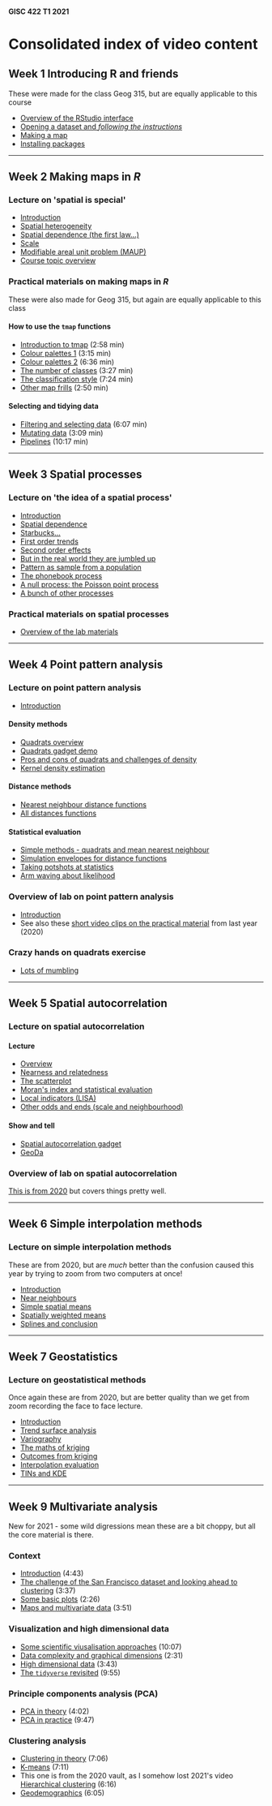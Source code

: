 #### GISC 422 T1 2021

# Consolidated index of video content
## Week 1 Introducing R and friends
These were made for the class Geog 315, but are equally applicable to this course
+ [Overview of the RStudio interface](http://southosullivan.com/geog315/video/week-02-lab/geog315-week02-01-r-intro-overview-of-interface.mp4)
+ [Opening a dataset and *following the instructions*](http://southosullivan.com/geog315/video/week-02-lab/geog315-week02-02-r-intro-read-the-instructions.mp4)
+ [Making a map](http://southosullivan.com/geog315/video/week-02-lab/geog315-week02-03-r-intro-make-a-map.mp4)
+ [Installing packages](http://southosullivan.com/geog315/video/week-02-lab/geog315-week02-04-r-intro-installing-packages.mp4)

***
## Week 2 Making maps in *R*
### Lecture on 'spatial is special'
+ [Introduction](https://southosullivan.com/gisc422/videos/spatial-is-special/gisc422-spatial-is-special-01-intro.mp4)
+ [Spatial heterogeneity](https://southosullivan.com/gisc422/videos/spatial-is-special/gisc422-spatial-is-special-02-heterogeneity.mp4)
+ [Spatial dependence (the first law...)](https://southosullivan.com/gisc422/videos/spatial-is-special/gisc422-spatial-is-special-03-spatial-dependence.mp4)
+ [Scale](https://southosullivan.com/gisc422/videos/spatial-is-special/gisc422-spatial-is-special-04-scale.mp4)
+ [Modifiable areal unit problem (MAUP)](https://southosullivan.com/gisc422/videos/spatial-is-special/gisc422-spatial-is-special-05-MAUP.mp4)
+ [Course topic overview](https://southosullivan.com/gisc422/videos/spatial-is-special/gisc422-spatial-is-special-06-course-preview.mp4)

### Practical materials on making maps in *R*
These were also made for Geog 315, but again are equally applicable to this class

#### How to use the `tmap` functions
+ [Introduction to tmap](http://southosullivan.com/geog315/video/week-03-lab/geog315-week03-05-making-maps-tmap-intro.mp4) (2:58 min)
+ [Colour palettes 1](http://southosullivan.com/geog315/video/week-03-lab/geog315-week03-06-making-maps-tmap-palettes-1.mp4) (3:15 min)
+ [Colour palettes 2](http://southosullivan.com/geog315/video/week-03-lab/geog315-week03-07-making-maps-tmap-palettes-2.mp4) (6:36 min)
+ [The number of classes](http://southosullivan.com/geog315/video/week-03-lab/geog315-week03-08-making-maps-tmap-number-of-classes.mp4) (3:27 min)
+ [The classification style](http://southosullivan.com/geog315/video/week-03-lab/geog315-week03-09-making-maps-tmap-classification-styles.mp4) (7:24 min)
+ [Other map frills](http://southosullivan.com/geog315/video/week-03-lab/geog315-week03-10-making-maps-tmap-frills.mp4) (2:50 min)  

#### Selecting and tidying data
+ [Filtering and selecting data](http://southosullivan.com/geog315/video/week-03-lab/geog315-week03-02-making-maps-filter-and-select.mp4) (6:07 min)
+ [Mutating data](http://southosullivan.com/geog315/video/week-03-lab/geog315-week03-03-making-maps-mutate.mp4) (3:09 min)
+ [Pipelines](http://southosullivan.com/geog315/video/week-03-lab/geog315-week03-04-making-maps-tidy-pipelines.mp4) (10:17 min)

***
## Week 3 Spatial processes
### Lecture on 'the idea of a spatial process'
+ [Introduction](https://southosullivan.com/gisc422/videos/spatial-processes/GISC-422-03-2021-01.m4v)
+ [Spatial dependence](https://southosullivan.com/gisc422/videos/spatial-processes/GISC-422-03-2021-02.m4v)
+ [Starbucks...](https://southosullivan.com/gisc422/videos/spatial-processes/GISC-422-03-2021-03.m4v)
+ [First order trends](https://southosullivan.com/gisc422/videos/spatial-processes/GISC-422-03-2021-04.m4v)
+ [Second order effects](https://southosullivan.com/gisc422/videos/spatial-processes/GISC-422-03-2021-05.m4v)
+ [But in the real world they are jumbled up](https://southosullivan.com/gisc422/videos/spatial-processes/GISC-422-03-2021-06.m4v)
+ [Pattern as sample from a population](https://southosullivan.com/gisc422/videos/spatial-processes/GISC-422-03-2021-07.m4v)
+ [The phonebook process](https://southosullivan.com/gisc422/videos/spatial-processes/GISC-422-03-2021-08.m4v)
+ [A null process: the Poisson point process](https://southosullivan.com/gisc422/videos/spatial-processes/GISC-422-03-2021-09.m4v)
+ [A bunch of other processes](https://southosullivan.com/gisc422/videos/spatial-processes/GISC-422-03-2021-10.m4v)

### Practical materials on spatial processes
+ [Overview of the lab materials](https://southosullivan.com/gisc422/videos/spatial-processes/GISC-422-03-2021-11.m4v)

***
## Week 4 Point pattern analysis
### Lecture on point pattern analysis
+ [Introduction](https://southosullivan.com/gisc422/videos/point-pattern-analysis/GISC-422-04-2021-01.m4v)

#### Density methods
+ [Quadrats overview](https://southosullivan.com/gisc422/videos/point-pattern-analysis/GISC-422-04-2021-02.m4v)
+ [Quadrats gadget demo](https://southosullivan.com/gisc422/videos/point-pattern-analysis/GISC-422-04-2021-03.m4v)
+ [Pros and cons of quadrats and challenges of density](https://southosullivan.com/gisc422/videos/point-pattern-analysis/GISC-422-04-2021-04.m4v)
+ [Kernel density estimation](https://southosullivan.com/gisc422/videos/point-pattern-analysis/GISC-422-04-2021-05.m4v)

#### Distance methods
+ [Nearest neighbour distance functions](https://southosullivan.com/gisc422/videos/point-pattern-analysis/GISC-422-04-2021-06.m4v)
+ [All distances functions](https://southosullivan.com/gisc422/videos/point-pattern-analysis/GISC-422-04-2021-07.m4v)

#### Statistical evaluation
+ [Simple methods - quadrats and mean nearest neighbour](https://southosullivan.com/gisc422/videos/point-pattern-analysis/GISC-422-04-2021-08.m4v)
+ [Simulation envelopes for distance functions](https://southosullivan.com/gisc422/videos/point-pattern-analysis/GISC-422-04-2021-09.m4v)
+ [Taking potshots at statistics](https://southosullivan.com/gisc422/videos/point-pattern-analysis/GISC-422-04-2021-10.m4v)
+ [Arm waving about likelihood](https://southosullivan.com/gisc422/videos/point-pattern-analysis/GISC-422-04-2021-11.m4v)

### Overview of lab on point pattern analysis
+ [Introduction](https://southosullivan.com/gisc422/videos/point-pattern-analysis/GISC-422-04-2021-12.m4v)
+ See also these [short video clips on the practical material](https://southosullivan.com/gisc422/videos/point-pattern-lab/) from last year (2020)

### Crazy hands on quadrats exercise
+ [Lots of mumbling](https://southosullivan.com/gisc422/videos/point-pattern-analysis/GISC-422-04-2021-hands-on.m4v)

***
## Week 5 Spatial autocorrelation
### Lecture on spatial autocorrelation
#### Lecture
+ [Overview](https://southosullivan.com/gisc422/videos/spatial-autocorrelation/GISC422-05-2021-01.mp4)
+ [Nearness and relatedness](https://southosullivan.com/gisc422/videos/spatial-autocorrelation/GISC422-05-2021-02.mp4)
+ [The scatterplot](https://southosullivan.com/gisc422/videos/spatial-autocorrelation/GISC422-05-2021-03.mp4)
+ [Moran's index and statistical evaluation](https://southosullivan.com/gisc422/videos/spatial-autocorrelation/GISC422-05-2021-06.mp4)
+ [Local indicators (LISA)](https://southosullivan.com/gisc422/videos/spatial-autocorrelation/GISC422-05-2021-07.mp4)
+ [Other odds and ends (scale and neighbourhood)](https://southosullivan.com/gisc422/videos/spatial-autocorrelation/GISC422-05-2021-08.mp4)

#### Show and tell
+ [Spatial autocorrelation gadget](https://southosullivan.com/gisc422/videos/spatial-autocorrelation/GISC422-05-2021-04.mp4)
+ [GeoDa](https://southosullivan.com/gisc422/videos/spatial-autocorrelation/GISC422-05-2021-05.mp4)

### Overview of lab on spatial autocorrelation
[This is from 2020](https://southosullivan.com/gisc422/videos/spatial-autocorrelation/gisc422-spatial-autocorrelation-01-lab-overview.mp4) but covers things pretty well.

***
## Week 6 Simple interpolation methods
### Lecture on simple interpolation methods
These are from 2020, but are *much* better than the confusion caused this year by trying to zoom from two computers at once!
+ [Introduction](https://southosullivan.com/gisc422/videos/interpolation/gisc-422-interpolation-01-intro.mp4)
+ [Near neighbours](https://southosullivan.com/gisc422/videos/interpolation/gisc-422-interpolation-02-near-neighbours.mp4)
+ [Simple spatial means](https://southosullivan.com/gisc422/videos/interpolation/gisc-422-interpolation-03-simple-spatial-means.mp4)
+ [Spatially weighted means](https://southosullivan.com/gisc422/videos/interpolation/gisc-422-interpolation-04-spatially-weighted-means.mp4)
+ [Splines and conclusion](https://southosullivan.com/gisc422/videos/interpolation/gisc-422-interpolation-05-splines-and-end.mp4)

***
## Week 7 Geostatistics
### Lecture on geostatistical methods
Once again these are from 2020, but are better quality than we get from zoom recording the face to face lecture.
+ [Introduction](https://southosullivan.com/gisc422/videos/geostatistics/gisc-422-geostatistics-01-intro.mp4)
+ [Trend surface analysis](https://southosullivan.com/gisc422/videos/geostatistics/gisc-422-geostatistics-02-trend-surface-analysis.mp4)
+ [Variography](https://southosullivan.com/gisc422/videos/geostatistics/gisc-422-geostatistics-03-variography-analysis.mp4)
+ [The maths of kriging](https://southosullivan.com/gisc422/videos/geostatistics/gisc-422-geostatistics-04-kriging-maths.mp4)
+ [Outcomes from kriging](https://southosullivan.com/gisc422/videos/geostatistics/gisc-422-geostatistics-05-kriging-outcomes.mp4)
+ [Interpolation evaluation](https://southosullivan.com/gisc422/videos/geostatistics/gisc-422-geostatistics-06-evaluation.mp4)
+ [TINs and KDE](https://southosullivan.com/gisc422/videos/geostatistics/gisc-422-geostatistics-07-tins-and-kde.mp4)

***
## Week 9 Multivariate analysis
New for 2021 - some wild digressions mean these are a bit choppy, but all the core material is there.
### Context
+ [Introduction](https://southosullivan.com/gisc422/videos/multivariate-analysis/GISC-422-09-01.m4v) (4:43)
+ [The challenge of the San Francisco dataset and looking ahead to clustering](https://southosullivan.com/gisc422/videos/multivariate-analysis/GISC-422-09-02.m4v) (3:37)
+ [Some basic plots](https://southosullivan.com/gisc422/videos/multivariate-analysis/GISC-422-09-03.m4v) (2:26)
+ [Maps and multivariate data](https://southosullivan.com/gisc422/videos/multivariate-analysis/GISC-422-09-04.m4v) (3:51)

### Visualization and high dimensional data
+ [Some scientific viusalisation approaches](https://southosullivan.com/gisc422/videos/multivariate-analysis/GISC-422-09-05.m4v) (10:07)
+ [Data complexity and graphical dimensions](https://southosullivan.com/gisc422/videos/multivariate-analysis/GISC-422-09-06.m4v) (2:31)
+ [High dimensional data](https://southosullivan.com/gisc422/videos/multivariate-analysis/GISC-422-09-07.m4v) (3:43)
+ [The `tidyverse` revisited](https://southosullivan.com/gisc422/videos/multivariate-analysis/GISC-422-09-08.m4v) (9:55)

### Principle components analysis (PCA)
+ [PCA in theory](https://southosullivan.com/gisc422/videos/multivariate-analysis/GISC-422-09-09.m4v) (4:02)
+ [PCA in practice](https://southosullivan.com/gisc422/videos/multivariate-analysis/GISC-422-09-10.m4v) (9:47)

### Clustering analysis
+ [Clustering in theory](https://southosullivan.com/gisc422/videos/multivariate-analysis/GISC-422-09-11.m4v) (7:06)
+ [K-means](https://southosullivan.com/gisc422/videos/multivariate-analysis/GISC-422-09-12.m4v) (7:11)
+ This one is from the 2020 vault, as I somehow lost 2021's video [Hierarchical clustering](https://southosullivan.com/gisc422/videos/multivariate-analysis/GISC-422-09-13.m4v) (6:16)
+ [Geodemographics](https://southosullivan.com/gisc422/videos/multivariate-analysis/GISC-422-09-14.m4v) (6:05)
